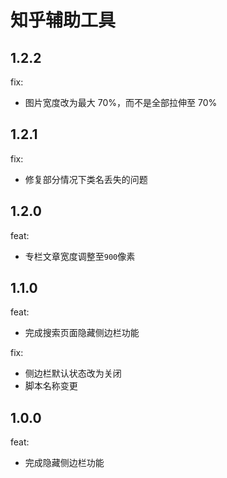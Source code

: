 # 知乎辅助工具

## 1.2.2

fix:
 - 图片宽度改为最大 70%，而不是全部拉伸至 70%

## 1.2.1

fix:
 - 修复部分情况下类名丢失的问题

## 1.2.0

feat:
 - 专栏文章宽度调整至`900`像素

## 1.1.0

feat:
 - 完成搜索页面隐藏侧边栏功能

fix:
 - 侧边栏默认状态改为关闭
 - 脚本名称变更

## 1.0.0

feat:
 - 完成隐藏侧边栏功能
